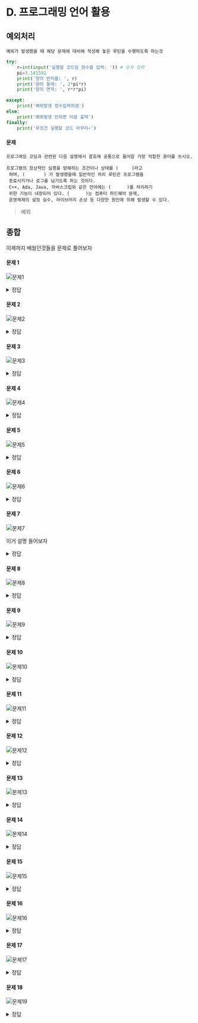 # D. 프로그래밍 언어 활용

## 예외처리

    예외가 발생했을 때 해당 문제에 대비해 작성해 놓은 루틴을 수행하도록 하는것

```py
try:
    r=int(input('실행할 코드임 정수를 입력: ')) # 숫자 입력
    pi=3.141592
    print('원의 반지름: ', r)
    print('원의 둘레: ', 2*pi*r)
    print('원의 면적: ', r*r*pi)

except:
    print('예외발생 정수입력하셈')
else:
    print('예외발생 안되면 이걸 출력')
finally:
    print('무조건 실행할 코드 마무리~')
```

#### 문제

    프로그래밍 코딩과 관련된 다음 설명에서 괄호에 공통으로 들어갈 가장 적합한 용어를 쓰시오.

```
프로그램의 정상적인 실행을 방해하는 조건이나 상태를 (     )라고
 하며, (       ) 가 발생했을때 일반적인 처리 루틴은 프로그램을
 종료시키거나 로그를 남기도록 하는 것이다.
 C++, Ada, Java, 자바스크립와 같은 언어에는 (      )를 처리하기
 위한 기능이 내장되어 있다. (      )는 컴퓨터 하드웨어 문제,
 운영체제의 설정 실수, 라이브러리 손상 등 다양한 원인에 의해 발생할 수 있다.
```

> 예외

## 종합

이제까지 배웠던것들을 문제로 풀어보자

#### 문제 1

![문제1](/img/%EB%AC%B8%EC%A0%9C1.png)

<details>
<summary>정답</summary>
A + A + A
</details>

#### 문제 2

![문제2](/img/%EB%AC%B8%EC%A0%9C2.png)

<details>
<summary>정답</summary>
10 10 10
</details>

#### 문제 3

![문제3](/img/%EB%AC%B8%EC%A0%9C3.png)

<details>
<summary>정답</summary>
3.14 3.14 0.12345678 0.123456789

double 은 8자리까지
float 9자리

</details>

#### 문제 4

![문제4](/img/%EB%AC%B8%EC%A0%9C4.png)

<details>
<summary>정답</summary>
11 11 10 <br>
11 21 20
</details>

#### 문제 5

![문제5](/img/%EB%AC%B8%EC%A0%9C5.png)

<details>
<summary>정답</summary>
true <br>
false <br>
true <br>
</details>

#### 문제 6

![문제6](/img/%EB%AC%B8%EC%A0%9C6.png)

<details>
<summary>정답</summary>
대문자입니다. <br>
2 또는 3의 배수입니다.<br>
</details>

#### 문제 7

![문제7](/img/%EB%AC%B8%EC%A0%9C7.png)

이거 설명 들어보자

<details>
<summary>정답</summary>
45 25  <br>
</details>

#### 문제 8

![문제8](/img/%EB%AC%B8%EC%A0%9C8.png)

<details>
<summary>정답</summary>
90 90  <br>
</details>

#### 문제 9

![문제9](/img/%EB%AC%B8%EC%A0%9C9.png)

<details>
<summary>정답</summary>
3번입니다.  <br>
</details>

#### 문제 10

![문제10](/img/%EB%AC%B8%EC%A0%9C10.png)

<details>
<summary>정답</summary>
1부터 10까지 합 : 55  <br>
</details>

#### 문제 11

![문제11](/img/%EB%AC%B8%EC%A0%9C11.png)

<details>
<summary>정답</summary>
1 <br>
2 <br>
3 <br>
4 <br>
5 <br>
종료 5 <br>
</details>

#### 문제 12

![문제12](/img/%EB%AC%B8%EC%A0%9C12.png)

<details>
<summary>정답</summary>
1  <br>
3  <br>
5  <br>
7  <br>
9  <br>
홀수의 합 25  <br>
</details>

#### 문제 13

![문제13](/img/%EB%AC%B8%EC%A0%9C13.png)

<details>
<summary>정답</summary>
88  <br>
77  <br>
99  <br>
 총점  264 <br>
 배열의 길이 3  <br>
</details>

#### 문제 14

![문제14](/img/%EB%AC%B8%EC%A0%9C14.png)

<details>
<summary>정답</summary>
회사: 나가라자동차  <br>
자동차명: 투싼  <br>
색상: 검정  <br>
최고속도: 300  <br>
현재속도: 0  <br>
수정속도: 80  <br>
</details>

#### 문제 15

![문제15](/img/%EB%AC%B8%EC%A0%9C15.png)

<details>
<summary>정답</summary>
1 <br>
화이팅 <br>
</details>

#### 문제 16

![문제16](/img/%EB%AC%B8%EC%A0%9C16.png)

<details>
<summary>정답</summary>
부모 클래스입니다. <br>
자식 클래스입니다. <br>
</details>

#### 문제 17

![문제17](/img/%EB%AC%B8%EC%A0%9C17.png)

<details>
<summary>정답</summary>
a 가<br>
</details>

#### 문제 18

![문제19](/img/%EB%AC%B8%EC%A0%9C19.png)

<details>
<summary>정답</summary>
10 <br>
20 <br>
30 <br>
40 <br>
50 <br>
</details>
